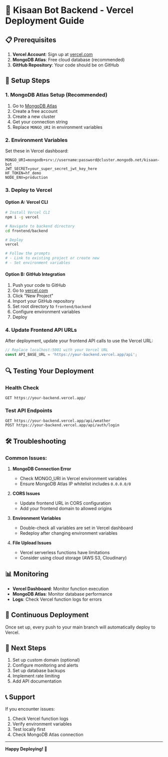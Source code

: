# 🚀 Kisaan Bot Backend - Vercel Deployment Guide

## 📋 Prerequisites

1. **Vercel Account**: Sign up at [vercel.com](https://vercel.com)
2. **MongoDB Atlas**: Free cloud database (recommended)
3. **GitHub Repository**: Your code should be on GitHub

## 🔧 Setup Steps

### 1. **MongoDB Atlas Setup** (Recommended)

1. Go to [MongoDB Atlas](https://www.mongodb.com/atlas)
2. Create a free account
3. Create a new cluster
4. Get your connection string
5. Replace `MONGO_URI` in environment variables

### 2. **Environment Variables**

Set these in Vercel dashboard:

```env
MONGO_URI=mongodb+srv://username:password@cluster.mongodb.net/kisaan-bot
JWT_SECRET=your_super_secret_jwt_key_here
HF_TOKEN=hf_demo
NODE_ENV=production
```

### 3. **Deploy to Vercel**

#### Option A: Vercel CLI
```bash
# Install Vercel CLI
npm i -g vercel

# Navigate to backend directory
cd frontend/backend

# Deploy
vercel

# Follow the prompts
# - Link to existing project or create new
# - Set environment variables
```

#### Option B: GitHub Integration
1. Push your code to GitHub
2. Go to [vercel.com](https://vercel.com)
3. Click "New Project"
4. Import your GitHub repository
5. Set root directory to `frontend/backend`
6. Configure environment variables
7. Deploy

### 4. **Update Frontend API URLs**

After deployment, update your frontend API calls to use the Vercel URL:

```javascript
// Replace localhost:5001 with your Vercel URL
const API_BASE_URL = 'https://your-backend.vercel.app/api';
```

## 🔍 **Testing Your Deployment**

### Health Check
```
GET https://your-backend.vercel.app/
```

### Test API Endpoints
```
GET https://your-backend.vercel.app/api/weather
POST https://your-backend.vercel.app/api/auth/login
```

## 🛠 **Troubleshooting**

### Common Issues:

1. **MongoDB Connection Error**
   - Check MONGO_URI in Vercel environment variables
   - Ensure MongoDB Atlas IP whitelist includes `0.0.0.0/0`

2. **CORS Issues**
   - Update frontend URL in CORS configuration
   - Add your frontend domain to allowed origins

3. **Environment Variables**
   - Double-check all variables are set in Vercel dashboard
   - Redeploy after changing environment variables

4. **File Upload Issues**
   - Vercel serverless functions have limitations
   - Consider using cloud storage (AWS S3, Cloudinary)

## 📊 **Monitoring**

- **Vercel Dashboard**: Monitor function execution
- **MongoDB Atlas**: Monitor database performance
- **Logs**: Check Vercel function logs for errors

## 🔄 **Continuous Deployment**

Once set up, every push to your main branch will automatically deploy to Vercel.

## 🎯 **Next Steps**

1. Set up custom domain (optional)
2. Configure monitoring and alerts
3. Set up database backups
4. Implement rate limiting
5. Add API documentation

## 📞 **Support**

If you encounter issues:
1. Check Vercel function logs
2. Verify environment variables
3. Test locally first
4. Check MongoDB Atlas connection

---

**Happy Deploying! 🌾**
